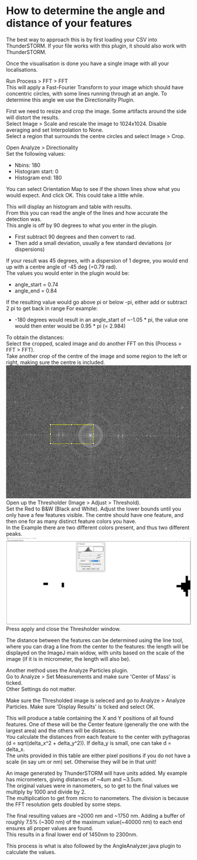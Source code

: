 # How to determine the angle and distance of your features

The best way to approach this is by first loading your CSV into ThunderSTORM.
If your file works with this plugin, it should also work with ThunderSTORM.

Once the visualisation is done you have a single image with all your localisations.

Run Process > FFT > FFT  
This will apply a Fast-Fourier Transform to your image which should have concentric circles, with some lines running through at an angle.
To determine this angle we use the Directionality Plugin.

First we need to resize and crop the image. Some artifacts around the side will distort the results.  
Select Image > Scale and rescale the image to 1024x1024. Disable averaging and set Interpolation to None.  
Select a region that surrounds the centre circles and select Image > Crop.

Open Analyze > Directionality  
Set the following values:
* Nbins: 180
* Histogram start: 0
* Histogram end: 180

You can select Orientation Map to see if the shown lines show what you would expect.
And click OK. This could take a little while.

This will display an histogram and table with results.  
From this you can read the angle of the lines and how accurate the detection was.  
This angle is off by 90 degrees to what you enter in the plugin.  
* First subtract 90 degrees and then convert to rad.  
* Then add a small deviation, usually a few standard deviations (or dispersions)

If your result was 45 degrees, with a dispersion of 1 degree, you would end up with a centre angle of -45 deg (=0.79 rad).  
The values you would enter in the plugin would be:
* angle_start = 0.74
* angle_end = 0.84 

If the resulting value would go above pi or below -pi, either add or subtract 2 pi to get back in range
For example:
* -180 degrees would result in an angle_start of ~-1.05 * pi, the value one would then enter would be 0.95 * pi (= 2.984)

To obtain the distances:  
Select the cropped, scaled image and do another FFT on this (Process > FFT > FFT).  
Take another crop of the centre of the image and some region to the left or right, making sure the centre is included.  
![Example of what region to select](https://github.com/HohlbeinLab/sSMLMAnalyzer/blob/master/AngleAnalyzerImages/crop_2nd.png?raw=true)  
Open up the Thresholder (Image > Adjust > Threshold).  
Set the Red to B&W (Black and White). Adjust the lower bounds until you only have a few features visible. The centre should have one feature, and then one for as many distinct feature colors you have.  
In the Example there are two different colors present, and thus two different peaks.  
![Example of correct thresholds](https://github.com/HohlbeinLab/sSMLMAnalyzer/blob/master/AngleAnalyzerImages/Threshold.png?raw=true)  
Press apply and close the Thresholder window.  

The distance between the features can be determined using the line tool, where you can drag a line from the center to the features: the length will be displayed on the ImageJ main widow, with units based on the scale of the image (if it is in micrometer, the length will also be).  

Another method uses the Analyze Particles plugin.  
Go to Analyze > Set Measurements and make sure 'Center of Mass' is ticked.   
Other Settings do not matter.


Make sure the Thresholded image is seleced and go to Analyze > Analyze Particles.
Make sure 'Display Results' is ticked and select OK. 

This will produce a table containing the X and Y positions of all found features.
One of these will be the Center feature (generally the one with the largest area) and the others will be distances.  
You calculate the distances from each feature to the center with pythagoras (d = sqrt(delta_x^2 + delta_y^2)). If delta_y is small, one can take d = delta_x.  
The units provided in this table are either pixel positions if you do not have a scale (in say um or nm) set. Otherwise they will be in that unit!

An image generated by ThunderSTORM will have units added. My example has micrometers, giving distances of ~4um and ~3.5um.  
The original values were in nanometers, so to get to the final values we multiply by 1000 and divide by 2.  
The multiplication to get from micro to nanometers. The division is because the FFT resolution gets doubled by some steps.

The final resulting values are ~2000 nm and ~1750 nm. Adding a buffer of roughly 7.5% (~300 nm) of the maximum value(~40000 nm) to each end ensures all proper values are found.  
This results in a final lower end of 1450nm to 2300nm.

This process is what is also followed by the AngleAnalyzer.java plugin to calculate the values.
